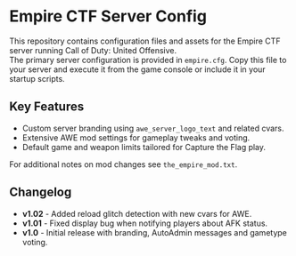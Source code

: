 # Empire CTF Server Config

This repository contains configuration files and assets for the Empire CTF server running Call of Duty: United Offensive.  
The primary server configuration is provided in `empire.cfg`. Copy this file to your server and execute it from the game console or include it in your startup scripts.

## Key Features
- Custom server branding using `awe_server_logo_text` and related cvars.
- Extensive AWE mod settings for gameplay tweaks and voting.
- Default game and weapon limits tailored for Capture the Flag play.

For additional notes on mod changes see `the_empire_mod.txt`.

## Changelog

- **v1.02** - Added reload glitch detection with new cvars for AWE.
- **v1.01** - Fixed display bug when notifying players about AFK status.
- **v1.0** - Initial release with branding, AutoAdmin messages and gametype voting.
